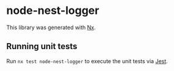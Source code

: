 # node-nest-logger

This library was generated with [Nx](https://nx.dev).

## Running unit tests

Run `nx test node-nest-logger` to execute the unit tests via [Jest](https://jestjs.io).
